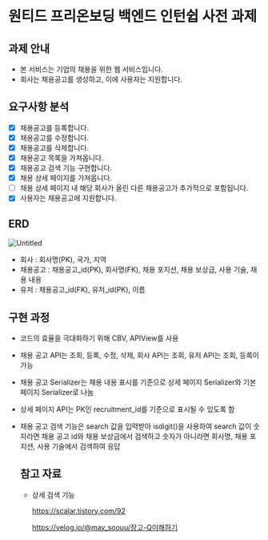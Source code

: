 # 원티드 프리온보딩 백엔드 인턴쉽 사전 과제

## 과제 안내

- 본 서비스는 기업의 채용을 위한 웹 서비스입니다.
- 회사는 채용공고를 생성하고, 이에 사용자는 지원합니다.

## 요구사항 분석

- [x] 채용공고를 등록합니다.
- [x] 채용공고를 수정합니다.
- [x] 채용공고를 삭제합니다.
- [x] 채용공고 목록을 가져옵니다.
- [x] 채용공고 검색 기능 구현합니다.
- [x] 채용 상세 페이지를 가져옵니다.
- [ ] 채용 상세 페이지 내 해당 회사가 올린 다른 채용공고가 추가적으로 포함됩니다.
- [x] 사용자는 채용공고에 지원합니다.

## ERD
![Untitled](https://github.com/Hyunggul/wanted-pre-onboarding-backend/assets/124108621/eb2e995d-4be2-41b5-a0f7-b8f75f92280a)

- 회사 : 회사명(PK), 국가, 지역
- 채용공고 : 채용공고_id(PK), 회사명(FK), 채용 포지션, 채용 보상금, 사용 기술, 채용 내용
- 유저 : 채용공고_id(FK), 유저_id(PK), 이름

## 구현 과정

- 코드의 효율을 극대화하기 위해 CBV, APIView를 사용
- 채용 공고 API는 조회, 등록, 수정, 삭제, 회사 API는 조회, 유저 API는 조회, 등록이 가능
- 채용 공고 Serializer는 채용 내용 표시를 기준으로 상세 페이지 Serializer와 기본 페이지 Serializer로 나눔
- 상세 페이지 API는 PK인 recruitment_id를 기준으로 표시될 수 있도록 함
- 채용 공고 검색 기능은 search 값을 입력받아 isdigit()을 사용하여 search 값이 숫자라면 채용 공고 id와 채용 보상금에서 검색하고 숫자가 아니라면 회사명, 채용 포지션, 사용 기술에서 검색하여 응답

  ## 참고 자료
  - 상세 검색 기능
    
    https://scalar.tistory.com/92
    
    https://velog.io/@may_soouu/장고-Q이해하기
  